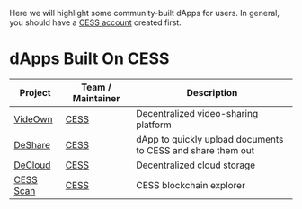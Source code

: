 Here we will highlight some community-built dApps for users. In general, you should have a [CESS account](./cess-account.md) created first.

# dApps Built On CESS

| Project                                            | Team / Maintainer           | Description                                                 |
| -------------------------------------------------- | --------------------------- | ----------------------------------------------------------- |
| [VideOwn](https://videown.io/)                 | [CESS](https://cess.network/) | Decentralized video-sharing platform                        |
| [DeShare](https://cess.network/deshare.html)         | [CESS](https://cess.network/) | dApp to quickly upload documents to CESS and share them out |
| [DeCloud](https://decloud.cess.network/) | [CESS](https://cess.network/) | Decentralized cloud storage                               |
| [CESS Scan](https://scan.cess.network/) | [CESS](https://cess.network/) | CESS blockchain explorer                        |

